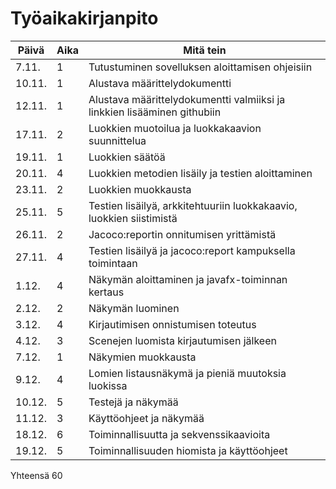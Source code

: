 # Työaikakirjanpito

Päivä | Aika | Mitä tein
------|------|----------
7.11.| 1 | Tutustuminen sovelluksen aloittamisen ohjeisiin
10.11. | 1 | Alustava määrittelydokumentti
12.11. | 1 | Alustava määrittelydokumentti valmiiksi ja linkkien lisääminen githubiin
17.11. | 2 | Luokkien muotoilua ja luokkakaavion suunnittelua
19.11. | 1 | Luokkien säätöä
20.11. | 4 | Luokkien metodien lisäily ja testien aloittaminen
23.11. | 2 | Luokkien muokkausta
25.11. | 5 | Testien lisäilyä, arkkitehtuuriin luokkakaavio, luokkien siistimistä
26.11. | 2 | Jacoco:reportin onnitumisen yrittämistä
27.11. | 4 | Testien lisäilyä ja jacoco:report kampuksella toimintaan
1.12. | 4 | Näkymän aloittaminen ja javafx-toiminnan kertaus
2.12. | 2 | Näkymän luominen
3.12. | 4 | Kirjautimisen onnistumisen toteutus
4.12. | 3 | Scenejen luomista kirjautumisen jälkeen
7.12. | 1 | Näkymien muokkausta
9.12. | 4 | Lomien listausnäkymä ja pieniä muutoksia luokissa
10.12. | 5 | Testejä ja näkymää
11.12. | 3 | Käyttöohjeet ja näkymää
18.12. | 6 | Toiminnallisuutta ja sekvenssikaavioita
19.12. | 5 | Toiminnallisuuden hiomista ja käyttöohjeet

Yhteensä 60
